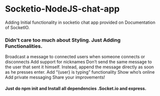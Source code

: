 # Socketio-NodeJS-chat-app
Adding Initial functionality in socketio chat app provided on  Documentation of SocketIO.


### Didn't care too much about Styling. Just Adding Functionalities.

Broadcast a message to connected users when someone connects or disconnects
Add support for nicknames
Don’t send the same message to the user that sent it himself. Instead, append the message directly as soon as he presses enter.
Add “{user} is typing” functionality
Show who’s online
Add private messaging
Share your improvements!

#### Just do npm init and Install all dependencies .Socket.io and express.

